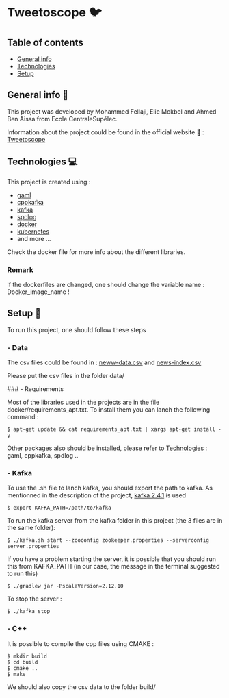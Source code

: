 # Tweetoscope :bird:

## Table of contents
* [General info](#general-info)
* [Technologies](#technologies)
* [Setup](#setup)

## General info :book:
This project was developed by Mohammed Fellaji, Elie Mokbel and Ahmed Ben Aissa from Ecole CentraleSupélec. 

Information about the project could be found in the official website :link: : [Tweetoscope](http://sdi.metz.centralesupelec.fr/spip.php?article25)

## Technologies :computer:
This project is created using :
* [gaml](https://github.com/HerveFrezza-Buet/gaml)
* [cppkafka](https://github.com/mfontanini/cppkafka)
* [kafka](https://kafka.apache.org/)
* [spdlog](https://github.com/gabime/spdlog/tree/master)
* [docker](https://www.docker.com/)
* [kubernetes](https://kubernetes.io/)
* and more ...

Check the docker file for more info about the different libraries.

### Remark
if the dockerfiles are changed, one should change the variable name : Docker_image_name !


## Setup :wrench:
To run this project, one should follow these steps

### - Data 
The csv files could be found in : [neww-data.csv](https://pennerath.pages.centralesupelec.fr/tweetoscope/data/news-data.csv) and [news-index.csv](https://pennerath.pages.centralesupelec.fr/tweetoscope/data/news-index.csv) 

Please put the csv files in the folder data/

### - Requirements

Most of the libraries used in the projects are in the file docker/requirements_apt.txt. To install them you can lanch the following command :
```
$ apt-get update && cat requirements_apt.txt | xargs apt-get install -y
```

Other packages also should be installed, please refer to [Technologies](#technologies) : gaml, cppkafka, spdlog ..

### - Kafka 
To use the .sh file to lanch kafka, you should export the path to kafka. As mentionned in the description of the project, [kafka 2.4.1](https://www.apache.org/dyn/closer.cgi?path=/kafka/2.4.1/kafka-2.4.1-src.tgz) is used
```
$ export KAFKA_PATH=/path/to/kafka
```

To run the kafka server from the kafka folder in this project (the 3 files are in the same folder): 
```
$ ./kafka.sh start --zooconfig zookeeper.properties --serverconfig server.properties
```
If you have a problem starting the server, it is possible that you should run this from KAFKA_PATH (in our case, the message in the terminal suggested to run this)
```
$ ./gradlew jar -PscalaVersion=2.12.10
```

To stop the server : 
```
$ ./kafka stop
```

### - C++
It is possible to compile the cpp files using CMAKE :

```
$ mkdir build
$ cd build
$ cmake ..
$ make
```
We should also copy the csv data to the folder build/
